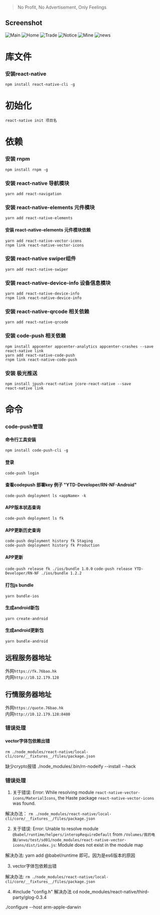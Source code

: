 > No Profit, No Advertisement, Only Feelings
## Screenshot
![Main](./screenshot/Main_meitu.png)
![Home](./screenshot/home.png)
![Trade](./screenshot/trade.png)
![Notice](./screenshot/notice.png)
![Mine](./screenshot/Mine.png)
![news](./screenshot/news.png)

# 库文件
### 安装react-native  
    npm install react-native-cli -g  

# 初始化
    react-native init 项目名
    
    

# 依赖  

### 安装 rnpm
    npm install rnpm -g

### 安装 react-native 导航模块  
    yarn add react-navigation  
### 安装 react-native-elements 元件模块
    yarn add react-native-elements
#### 安装 react-native-elements 元件模块依赖
    yarn add react-native-vector-icons
    rnpm link react-native-vector-icons
### 安装 react-native swiper组件
    yarn add react-native-swiper

### 安装 react-native-device-info 设备信息模块
    yarn add react-native-device-info
    rnpm link react-native-device-info

### 安装 react-native-qrcode 相关依赖
    yarn add react-native-qrcode
    

### 安装 code-push 相关依赖
    npm install appcenter appcenter-analytics appcenter-crashes --save
    react-native link
    yarn add react-native-code-push
    rnpm link react-native-code-push


### 安装 极光推送
    npm install jpush-react-native jcore-react-native --save
    react-native link

# 命令

### code-push管理  
#### 命令行工具安装
`npm install code-push-cli -g`

#### 登录  
`code-push login`  

#### 查看codepush 部署key <appName>例子 "YTD-Developer/RN-NF-Android" 
`code-push deployment ls <appName> -k`

#### APP版本状态查询  
`code-push deployment ls fk`  
#### APP更新历史查询  
`code-push deployment history fk Staging`  
`code-push deployment history fk Production`
#### APP更新  
`code-push release fk ./ios/bundle 1.0.0`
`code-push release YTD-Developer/RN-NF ./ios/bundle 1.2.2`
#### 打包js bundle
`yarn bundle-ios`  

#### 生成android新包
`yarn create-android`
#### 生成android更新包
`yarn bundle-android`

## 远程服务器地址  
外网`https://fk.76bao.hk`  
内网`http://10.12.179.128`  
## 行情服务器地址
外网`https://quote.76bao.hk`  
内网`http://10.12.179.128:8480`


### 错误处理

#### vector字体包依赖出错
`rm ./node_modules/react-native/local-cli/core/__fixtures__/files/package.json`

缺少crypto报错
./node_modules/.bin/rn-nodeify --install --hack



### 错误处理

1. 关于错误: Error: While resolving module `react-native-vector-icons/MaterialIcons`, the Haste package `react-native-vector-icons` was found.

解决办法： `rm ./node_modules/react-native/local-cli/core/__fixtures__/files/package.json`

2. 关于错误: Error: Unable to resolve module `@babel/runtime/helpers/interopRequireDefault` from `/Volumes/我的电脑/anvo/test/sd01/node_modules/react-native-vector-icons/dist/index.js`: Module does not exist in the module map

解决办法: yarn add @babel/runtime 即可。因为是es6版本的原因

3. vector字体包依赖出错

解决办法: `rm ./node_modules/react-native/local-cli/core/__fixtures__/files/package.json`

4. #include "config.h"
解决办法
cd node_modules/react-native/third-party/glog-0.3.4

./configure --host arm-apple-darwin
